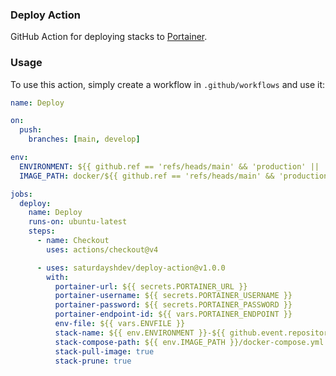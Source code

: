 ### Deploy Action

GitHub Action for deploying stacks to [Portainer](https://portainer.io).

### Usage

To use this action, simply create a workflow in `.github/workflows` and use it:

```yaml
name: Deploy

on:
  push:
    branches: [main, develop]

env:
  ENVIRONMENT: ${{ github.ref == 'refs/heads/main' && 'production' || 'staging' }}
  IMAGE_PATH: docker/${{ github.ref == 'refs/heads/main' && 'production' || 'staging' }}

jobs:
  deploy:
    name: Deploy
    runs-on: ubuntu-latest
    steps:
      - name: Checkout
        uses: actions/checkout@v4

      - uses: saturdayshdev/deploy-action@v1.0.0
        with:
          portainer-url: ${{ secrets.PORTAINER_URL }}
          portainer-username: ${{ secrets.PORTAINER_USERNAME }}
          portainer-password: ${{ secrets.PORTAINER_PASSWORD }}
          portainer-endpoint-id: ${{ vars.PORTAINER_ENDPOINT }}
          env-file: ${{ vars.ENVFILE }}
          stack-name: ${{ env.ENVIRONMENT }}-${{ github.event.repository.name }}
          stack-compose-path: ${{ env.IMAGE_PATH }}/docker-compose.yml
          stack-pull-image: true
          stack-prune: true
```
